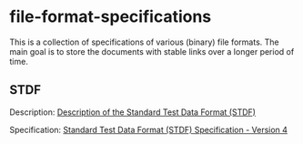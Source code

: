 # file-format-specifications

This is a collection of specifications of various (binary) file formats. The main goal is to store the documents with stable links over a longer period of time.

## STDF
Description: [Description of the Standard Test Data Format (STDF)](stdf/README.md)

Specification: [Standard Test Data Format (STDF) Specification - Version 4](STDF/std-spec.pdf)

